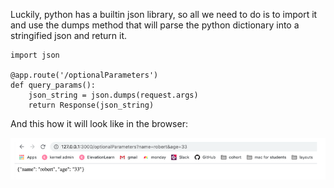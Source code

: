 Luckily, python has a builtin json library, so all we need to do is to import it and use the dumps method that will parse the python dictionary into a stringified json and return it.

```
import json

@app.route('/optionalParameters')
def query_params():
	json_string = json.dumps(request.args)
	return Response(json_string)
```


And this how it will look like in the browser:

![alt text](./flask04.png)

